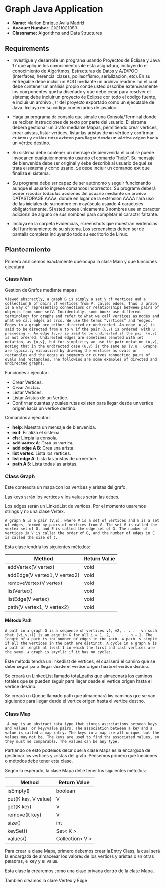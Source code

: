# Graph Java Application

- **Name:** Marlon Enrique Avila Madrid
- **Account Number:** 20211021353
- **Classname:** Algorithms and Data Structures

## Requirements

- Investigue y desarrolle un programa usando Proyectos de Eclipse y Java 17 que aplique los conocimientos de esta asignatura, incluyendo el conocimiento de Algoritmos, Estructuras de Datos y A/D/POO (interfaces, herencia, clases, polimorfismo, serialización, etc).  En su entregable debe incluir un AOO mediante un archivo readme.md el cual debe contener un análisis propio donde usted describe extensivamente los componentes que ha diseñado y que debe crear para resolver el sistema; debe incluir un proyecto de Eclipse con todo el código fuente, e incluir un archivo .jar del proyecto exportado como un ejecutable de Java. Incluya en su código comentarios de javadoc.

- Haga un programa de consola que simule una Consola/Terminal donde se reciben instrucciones de texto por parte del usuario. El sistema deberá gestionar un Grafo mediante Mapas, permitiendo crear vértices, crear aristas, listar vértices, listar las aristas de un vértice y confirmar cuántas y cuáles rutas existen para llegar desde un vértice origen hacia un vértice destino.

- Su sistema debe contener un mensaje de bienvenida el cual se puede invocar en cualquier momento usando el comando "help". Su mensaje de bienvenida debe ser original y debe describir al usuario de qué se trata el sistema y cómo usarlo. Se debe incluir un comando exit que finaliza el sistema.

- Su programa debe ser capaz de ser autónomo y seguir funcionando aunque el usuario ingrese comandos incorrectos. Su programa deberá poder recodar todas las acciones del usuario mediante un archivo DATASTORAGE.AAAA, donde en lugar de la extensión AAAA hará uso de las iniciales de su nombre en mayúscula usando 4 caracteres obligatoriamente. Si usted posee únicamente 3 nombres use un caracter adicional de alguno de sus nombres para completar el caracter faltante.

- Incluya en la carpeta Evidencias, screenshots que muestran evidencias del funcionamiento de su sistema. Los screenshots deben ser de pantalla completa incluyendo todo su escritorio de Linux.

## Planteamiento

Primero analicemos exactamente que ocupa la clase Main y que funciones ejecutará.

### Class Main

Gestion de Grafos mediante mapas

`` Viewed abstractly, a graph G is simply a set V of vertices and a collection E
of pairs of vertices from V, called edges. Thus, a graph is a way of representing
connections or relationships between pairs of objects from some setV. Incidentally,
some books use different terminology for graphs and refer to what we call vertices
as nodes and what we call edges as arcs. We use the terms “vertices” and “edges.”
Edges in a graph are either directed or undirected. An edge (u,v) is said to
be directed from u to v if the pair (u,v) is ordered, with u preceding v. An edge
(u,v) is said to be undirected if the pair (u,v) is not ordered. Undirected edges are
sometimes denoted with set notation, as {u,v}, but for simplicity we use the pair
notation (u,v), noting that in the undirected case (u,v) is the same as (v,u). Graphs
are typically visualized by drawing the vertices as ovals or rectangles and the edges
as segments or curves connecting pairs of ovals and rectangles. The following are
some examples of directed and undirected graphs.
 ``

Funciones a ejecutar:

- Crear Vertices.
- Crear Aristas.
- Listar Vertices.
- Listar Aristas de un Vertice.
- Confirmar cuantas y cuales rutas existen para llegar desde un vertice origen hacia un vertice destino.

Comandos a ejecutar:

- **help**: Muestra un mensaje de bienvenida.
- **exit**: Finaliza el sistema.
- **cls**: Limpia la consola.
- **add vertex A**: Crea un vertice.
- **add edge A B**: Crea una arista.
- **list vertex**: Lista los vertices.
- **list edge A**: Lista las aristas de un vertice.
- **path A B**: Lista todas las aristas.

### Class Graph

Este contendra un mapa con los vertices y aristas del grafo.

Las keys serán los vertices y los values serán las edges.

Los edges serán un LinkedList de vertices. Por el momento usaremos strings y no una clase Vertex.

`` A graph G is a pair (V,E), where V is a set of vertices and E is a set of edges, formed by pairs of vertices from V. The set V is called the vertex set of G, and E is called the edge set of G. The number of vertices in V is called the order of G, and the number of edges in E is called the size of G. ``

Esta clase tendría los siguientes métodos:

| Method | Return Value |
| ------ | ------ |
| addVertex(V vertex) | void |
| addEdge(V vertex1, V vertex2) | void |
| removeVertex(V vertex) | void |
| listVertex() | void |
| listEdge(V vertex) | void |
| path(V vertex1, V vertex2) | void |

#### Método Path

`` A path in a graph G is a sequence of vertices v1, v2, . . . , vn such that (vi,vi+1) is an edge in G for all i = 1, 2, . . . , n − 1. The length of a path is the number of edges in the path. A path is simple if all the vertices in the path are distinct. A cycle in a graph G is a path of length at least 1 in which the first and last vertices are the same. A graph is acyclic if it has no cycles. ``

Este método tendra un linkedlist de vertices, el cual será el camino que se debe seguir para llegar desde el vertice origen hasta el vertice destino.

Se creará un LinkedList llamado total_paths que almacenará los caminos totales que se pueden seguir para llegar desde el vertice origen hasta el vertice destino.

Se creará un Queue llamado path que almacenará los caminos que se van siguiendo para llegar desde el vertice origen hasta el vertice destino.

### Class Map

`` A map is an abstract data type that stores associations between keys and values, or key/value pairs. The association between a key and a value is called a map entry. The keys in a map are all unique, but the values may not be. The keys are used to find the associated values, so they must be comparable. The values can be any type.``

Partiendo de esto podemos decir que la clase Mapa es la encargada de gestionar los vertices y aristas del grafo. Pensemos primero que funciones o métodos debe tener esta clase.

Según lo esperado, la clase Mapa debe tener los siguientes métodos:

| Method | Return Value |
| ------ | ------ |
| isEmpty() | boolean |
| put(K key, V value) | V |
| get(K key) | V |
| remove(K key) | V |
| size() | int |
| keySet() | Set< K > |
| values() | Collection< V > |

Para crear la clase Mapa, primero debemos crear la Entry Class, la cual será la encargada de almacenar los valores de los vertices y aristas o en otras palabras, el key y el value.

Esta clase la crearemos como una clase privada dentro de la clase Mapa.

También creamos la clase Vertex y Edge
